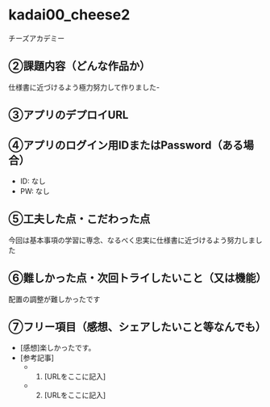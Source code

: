 # kadai00_cheese2
チーズアカデミー

## ②課題内容（どんな作品か）
仕様書に近づけるよう極力努力して作りました-
## ③アプリのデプロイURL


## ④アプリのログイン用IDまたはPassword（ある場合）
- ID: なし
- PW: なし

## ⑤工夫した点・こだわった点
今回は基本事項の学習に専念、なるべく忠実に仕様書に近づけるよう努力しました
## ⑥難しかった点・次回トライしたいこと（又は機能）
配置の調整が難しかったです
## ⑦フリー項目（感想、シェアしたいこと等なんでも）
- [感想]楽しかったです。
- [参考記事]
  - 1. [URLをここに記入]
  - 2. [URLをここに記入]
